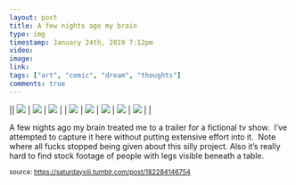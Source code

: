 ```yaml
---
layout: post
title: A few nights ago my brain 
type: img
timestamp: January 24th, 2019 7:12pm
video: 
image: 
link: 
tags: ["art", "comic", "dream", "thoughts"]
comments: true
---
```


|| <img src="https://saturdayxiii.github.io/media/182284146754_0.jpg"/> | <img src="https://saturdayxiii.github.io/media/182284146754_1.jpg"/> | <img src="https://saturdayxiii.github.io/media/182284146754_2.jpg"/> |
| <img src="https://saturdayxiii.github.io/media/182284146754_3.jpg"/> | <img src="https://saturdayxiii.github.io/media/182284146754_4.jpg"/> | <img src="https://saturdayxiii.github.io/media/182284146754_5.jpg"/> |
 <img src="https://saturdayxiii.github.io/media/182284146754_6.jpg"/> | <img src="https://saturdayxiii.github.io/media/182284146754_7.jpg"/> |  |

A few nights ago my brain treated me to a trailer for a fictional tv show.  I’ve attempted to capture it here without putting extensive effort into it.  Note where all fucks stopped being given about this silly project.
Also it’s really hard to find stock footage of people with legs visible beneath a table.
 
  
<small>source: https://saturdayxiii.tumblr.com/post/182284146754</small>